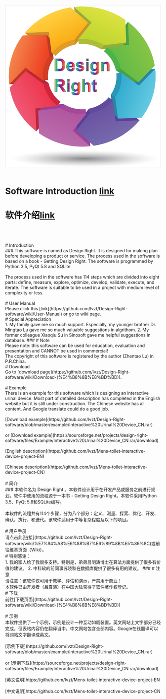 ![](https://github.com/lvzt/Design-Right-software/blob/master/pic/Desigh%20Right%20Logo.jpg)<br/>
<br/>
# Software Introduction [link](https://github.com/lvzt/Design-Right-software#introduction)<br/>
# 软件介绍[link](https://github.com/lvzt/Design-Right-software#%E7%AE%80%E4%BB%8B)<br/>
<br/>
<br/>
<br/>
# Introduction<br/>
###
This software is named as Design Right. It is designed for making plan before developing a product or service. The process used in the software is based on a book - Getting Design Right. The software is programmed by Python 3.5, PyQt 5.8 and SQLite.<br/>
<br/>
The process used in the software has 114 steps which are divided into eight parts: define, measure, explore, optimize, develop, validate, execute, and iterate. The software is suitable to be used in a project with medium level of complexity or less.<br/>
<br/>
# User Manual<br/>
Please click this [link](https://github.com/lvzt/Design-Right-software/wiki/User-Manual) or go to wiki page.<br/>
# Special Appreciation<br/>
1. My family gave me so much support. Especially, my younger brother Dr. Mingtao Lu gave me so much valuable suggestions in algrithom.
2. My former colleague Xiaoqiu Su in Sinosoft gave me helpful suggestions in database.
###
# Note<br/>
Please note: this software can be used for education, evaluation and presentation and CANNOT be used in commercial!<br/>
The copyright of this software is registered by the author (Zhentao Lu) in P.R.China.<br/>
# Download<br/>
Go to [download page](https://github.com/lvzt/Design-Right-software/wiki/Download-(%E4%B8%8B%E8%BD%BD)).<br/>
<br/>
# Example<br/>
There is an example for this software which is designing an interactive urinal device. Most part of detailed description has completed in the English website but it is still under construction. The Chinese website has all content. And Google translate could do a good job.<br/>
<br/>
[Download example](https://github.com/lvzt/Design-Right-software/blob/master/example/Interactive%20Urinal%20Device_CN.rar)<br/>
<br/>
or
[Download example](https://sourceforge.net/projects/design-right-software/files/Example/Interactive%20Urinal%20Device_CN.rar/download)<br/>
<br/>
[English description](https://github.com/lvzt/Mens-toilet-interactive-device-project-EN)<br/>
<br/>
[Chinese description](https://github.com/lvzt/Mens-toilet-interactive-device-project-CN)<br/>
<br/>
# 简介<br/>
###
本软件名为 Design Right 。本软件设计用于在开发产品或服务之前进行规划。软件中使用的流程源于一本书 - Getting Design Right。本软件采用Python 3.5、PyQt 5.8和SQLite编写。<br/>
<br/>
本软件的流程共有114个步骤，分为八个部分：定义、测量、探索、优化、开发、确认，执行，和迭代。该软件适用于中等复杂程度及以下的项目。<br/>
<br/>
# 用户手册<br/>
请点击此[链接](https://github.com/lvzt/Design-Right-software/wiki/%E7%94%A8%E6%88%B7%E6%89%8B%E5%86%8C)或前往维基页面（Wiki）。<br/>
# 特别感谢：<br/>
1. 我的家人给了我很多支持。特别是，弟弟吕明涛博士在算法方面提供了很多有价值的建议。
2. 中科软的前同事苏晓秋在数据库提供了很多有用的建议。
###
# 注意<br/>
请注意：该软件仅可用于教学、评估和演示，严禁用于商业！<br/>
本软件已由开发者（吕震涛）在中国大陆获得了软件著作权登记。<br/>
# 下载<br/>
前往[下载页面](https://github.com/lvzt/Design-Right-software/wiki/Download-(%E4%B8%8B%E8%BD%BD))<br/>
<br/>
# 示例<br/>
本软件提供了一个示例，示例是设计一种互动如厕装置。英文网站上文字部分已经完成，但表格内容仍在翻译当中。中文网站包含全部内容。Google在线翻译可以将网站文字翻译成英文。<br/>
<br/>
[示例下载](https://github.com/lvzt/Design-Right-software/blob/master/example/Interactive%20Urinal%20Device_CN.rar)<br/>
<br/>
or
[示例下载](https://sourceforge.net/projects/design-right-software/files/Example/Interactive%20Urinal%20Device_CN.rar/download)<br/>
<br/>
[英文说明]https://github.com/lvzt/Mens-toilet-interactive-device-project-EN<br/>
<br/>
[中文说明]https://github.com/lvzt/Mens-toilet-interactive-device-project-CN<br/>
<br/>

